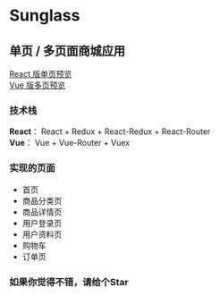 # Sunglass

## 单页 / 多页面商城应用

[React 版单页预览](http://www.denglin.xyz)   
[Vue 版多页预览](http://www.denglin.xyz/home.html)

### 技术栈

**React**： React + Redux + React-Redux + React-Router   
**Vue**： Vue + Vue-Router + Vuex

### 实现的页面
* 首页
* 商品分类页
* 商品详情页
* 用户登录页
* 用户资料页
* 购物车
* 订单页

### 如果你觉得不错，请给个Star
